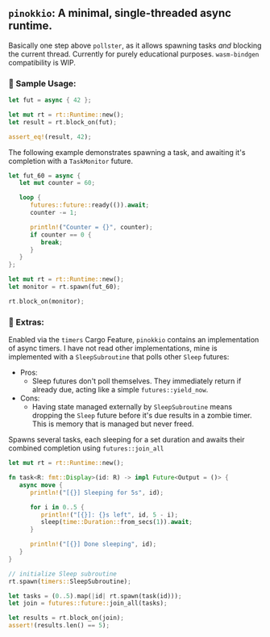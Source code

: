 ## `pinokkio`: A minimal, single-threaded async runtime.

Basically one step above `pollster`, as it allows spawning tasks _and_ blocking the current thread. Currently for purely educational purposes. `wasm-bindgen` compatibility is WIP.

### 🧪 Sample Usage:

```rust
let fut = async { 42 };

let mut rt = rt::Runtime::new();
let result = rt.block_on(fut);

assert_eq!(result, 42);
```

The following example demonstrates spawning a task, and awaiting it's completion with a `TaskMonitor` future.

```rust
let fut_60 = async {
   let mut counter = 60;

   loop {
      futures::future::ready(()).await;
      counter -= 1;

      println!("Counter = {}", counter);
      if counter == 0 {
         break;
      }
   }
};

let mut rt = rt::Runtime::new();
let monitor = rt.spawn(fut_60);

rt.block_on(monitor);
```

### 🧸 Extras:

Enabled via the `timers` Cargo Feature, `pinokkio` contains an implementation of async timers. I have not read other implementations, mine is implemented with a `SleepSubroutine` that polls other `Sleep` futures:
 - Pros:
   - Sleep futures don't poll themselves. They immediately return if already due, acting like a simple `futures::yield_now`.
 - Cons:
   - Having state managed externally by `SleepSubroutine` means dropping the `Sleep` future before it's due results in a zombie timer. This is memory that is managed but never freed.

Spawns several tasks, each sleeping for a set duration and awaits their combined completion using `futures::join_all`

```rust
let mut rt = rt::Runtime::new();

fn task<R: fmt::Display>(id: R) -> impl Future<Output = ()> {
   async move {
      println!("[{}] Sleeping for 5s", id);

      for i in 0..5 {
         println!("[{}]: {}s left", id, 5 - i);
         sleep(time::Duration::from_secs(1)).await;
      }

      println!("[{}] Done sleeping", id);
   }
}

// initialize Sleep subroutine
rt.spawn(timers::SleepSubroutine);

let tasks = (0..5).map(|id| rt.spawn(task(id)));
let join = futures::future::join_all(tasks);

let results = rt.block_on(join);
assert!(results.len() == 5);
```